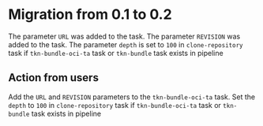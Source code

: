 # Migration from 0.1 to 0.2
The parameter `URL` was added to the task.
The parameter `REVISION` was added to the task.
The parameter `depth` is set to `100` in `clone-repository` task if `tkn-bundle-oci-ta` task or `tkn-bundle` task exists in pipeline

## Action from users
Add the `URL` and `REVISION` parameters to the `tkn-bundle-oci-ta` task.
Set the `depth` to `100` in `clone-repository` task if `tkn-bundle-oci-ta` task or `tkn-bundle` task exists in pipeline
